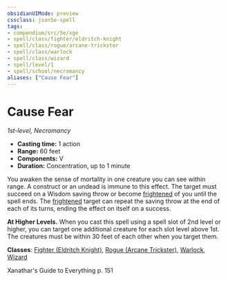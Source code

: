 ```yaml
---
obsidianUIMode: preview
cssclass: json5e-spell
tags:
- compendium/src/5e/xge
- spell/class/fighter/eldritch-knight
- spell/class/rogue/arcane-trickster
- spell/class/warlock
- spell/class/wizard
- spell/level/1
- spell/school/necromancy
aliases: ["Cause Fear"]
---
```

# Cause Fear
*1st-level, Necromancy*  

- **Casting time:** 1 action
- **Range:** 60 feet
- **Components:** V
- **Duration:** Concentration, up to 1 minute

You awaken the sense of mortality in one creature you can see within range. A construct or an undead is immune to this effect. The target must succeed on a Wisdom saving throw or become [frightened](../../../Rules%20&%20Options/5e%20Rules/conditions.md##frightened) of you until the spell ends. The [frightened](../../../Rules%20&%20Options/5e%20Rules/conditions.md##frightened) target can repeat the saving throw at the end of each of its turns, ending the effect on itself on a success.

**At Higher Levels.** When you cast this spell using a spell slot of 2nd level or higher, you can target one additional creature for each slot level above 1st. The creatures must be within 30 feet of each other when you target them.

**Classes**: [Fighter (Eldritch Knight)](../../classes/fighter-eldritch-knight.md#), [Rogue (Arcane Trickster)](../../classes/rogue-arcane-trickster.md#), [Warlock](../../classes/warlock.md#), [Wizard](../../classes/wizard.md#)

Xanathar's Guide to Everything p. 151